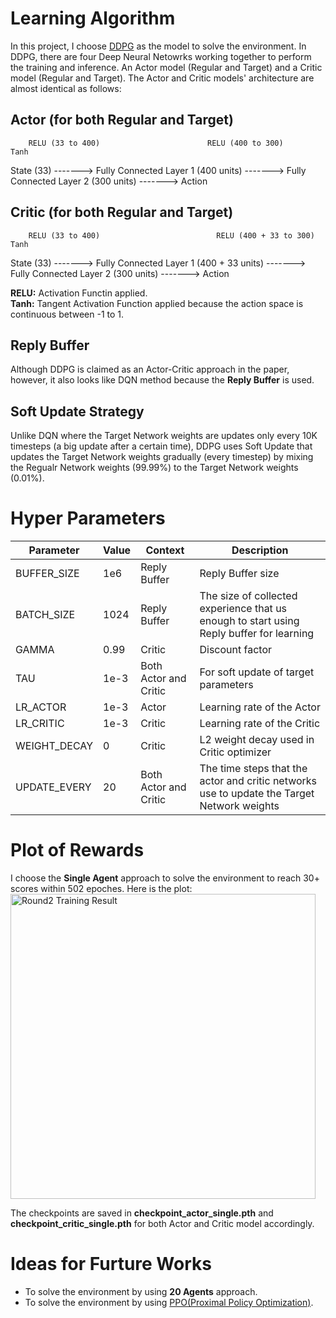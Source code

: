 # Learning Algorithm  

In this project, I choose [DDPG](https://arxiv.org/pdf/1509.02971.pdf) as the model to solve the environment. In DDPG, there are four Deep Neural Netowrks working together to perform the training and inference. An Actor model (Regular and Target) and a Critic model (Regular and Target). The Actor and Critic models' architecture are almost identical as follows: 

## Actor (for both Regular and Target)
        RELU (33 to 400)                        RELU (400 to 300)                               Tanh
State (33) -------> Fully Connected Layer 1 (400 units) -------> Fully Connected Layer 2 (300 units) -------> Action

## Critic (for both Regular and Target)

        RELU (33 to 400)                          RELU (400 + 33 to 300)                            Tanh
State (33) -------> Fully Connected Layer 1 (400 + 33 units) -------> Fully Connected Layer 2 (300 units) -------> Action

**RELU:** Activation Functin applied.  
**Tanh:** Tangent Activation Function applied because the action space is continuous between -1 to 1.  


## Reply Buffer
Although DDPG is claimed as an Actor-Critic approach in the paper, however, it also looks like DQN method because the **Reply Buffer** is used.  

## Soft Update Strategy
Unlike DQN where the Target Network weights are updates only every 10K timesteps (a big update after a certain time), DDPG uses Soft Update that updates the Target Network weights gradually (every timestep) by mixing the Regualr Network weights (99.99%) to the Target Network weights (0.01%).  

# Hyper Parameters
| Parameter | Value | Context | Description | 
| -------- | -------- | -------- | -------- |
| BUFFER_SIZE | 1e6 | Reply Buffer | Reply Buffer size |
| BATCH_SIZE  | 1024 | Reply Buffer | The size of collected experience that us enough to start using Reply buffer for learning |
| GAMMA | 0.99 | Critic | Discount factor | 
| TAU | 1e-3 | Both Actor and Critic | For soft update of target parameters | 
| LR_ACTOR | 1e-3 | Actor | Learning rate of the Actor |
| LR_CRITIC | 1e-3 | Critic | Learning rate of the Critic |
| WEIGHT_DECAY | 0 | Critic | L2 weight decay used in Critic optimizer | 
| UPDATE_EVERY | 20 | Both Actor and Critic | The time steps that the actor and critic networks use to update the Target Network weights |


# Plot of Rewards
I choose the **Single Agent** approach to solve the environment to reach 30+ scores within 502 epoches. Here is the plot: 
<img width="488" alt="Round2 Training Result" src="https://github.com/Ryan-ZL-Lin/RLND-Continuous_Control/assets/33056320/81c9a02f-2a2e-4eb7-8151-541e0e3ab5b5">

The checkpoints are saved in **checkpoint_actor_single.pth** and **checkpoint_critic_single.pth** for both Actor and Critic model accordingly.

# Ideas for Furture Works
- To solve the environment by using **20 Agents** approach.
- To solve the environment by using [PPO(Proximal Policy Optimization)](https://arxiv.org/abs/1707.06347).

